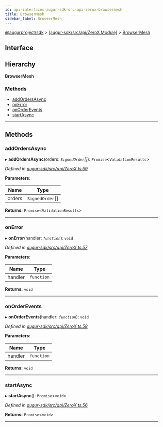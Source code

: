 ```yaml
---
id: api-interfaces-augur-sdk-src-api-zerox-browsermesh
title: BrowserMesh
sidebar_label: BrowserMesh
---
```


[@augurproject/sdk](api-readme.md) > [[augur-sdk/src/api/ZeroX Module]](api-modules-augur-sdk-src-api-zerox-module.md) > [BrowserMesh](api-interfaces-augur-sdk-src-api-zerox-browsermesh.md)

## Interface

## Hierarchy

**BrowserMesh**

### Methods

* [addOrdersAsync](api-interfaces-augur-sdk-src-api-zerox-browsermesh.md#addordersasync)
* [onError](api-interfaces-augur-sdk-src-api-zerox-browsermesh.md#onerror)
* [onOrderEvents](api-interfaces-augur-sdk-src-api-zerox-browsermesh.md#onorderevents)
* [startAsync](api-interfaces-augur-sdk-src-api-zerox-browsermesh.md#startasync)

---

## Methods

<a id="addordersasync"></a>

###  addOrdersAsync

▸ **addOrdersAsync**(orders: *`SignedOrder`[]*): `Promise`<`ValidationResults`>

*Defined in [augur-sdk/src/api/ZeroX.ts:59](https://github.com/AugurProject/augur/blob/3727cd4ec9/packages/augur-sdk/src/api/ZeroX.ts#L59)*

**Parameters:**

| Name | Type |
| ------ | ------ |
| orders | `SignedOrder`[] |

**Returns:** `Promise`<`ValidationResults`>

___
<a id="onerror"></a>

###  onError

▸ **onError**(handler: *`function`*): `void`

*Defined in [augur-sdk/src/api/ZeroX.ts:57](https://github.com/AugurProject/augur/blob/3727cd4ec9/packages/augur-sdk/src/api/ZeroX.ts#L57)*

**Parameters:**

| Name | Type |
| ------ | ------ |
| handler | `function` |

**Returns:** `void`

___
<a id="onorderevents"></a>

###  onOrderEvents

▸ **onOrderEvents**(handler: *`function`*): `void`

*Defined in [augur-sdk/src/api/ZeroX.ts:58](https://github.com/AugurProject/augur/blob/3727cd4ec9/packages/augur-sdk/src/api/ZeroX.ts#L58)*

**Parameters:**

| Name | Type |
| ------ | ------ |
| handler | `function` |

**Returns:** `void`

___
<a id="startasync"></a>

###  startAsync

▸ **startAsync**(): `Promise`<`void`>

*Defined in [augur-sdk/src/api/ZeroX.ts:56](https://github.com/AugurProject/augur/blob/3727cd4ec9/packages/augur-sdk/src/api/ZeroX.ts#L56)*

**Returns:** `Promise`<`void`>

___

